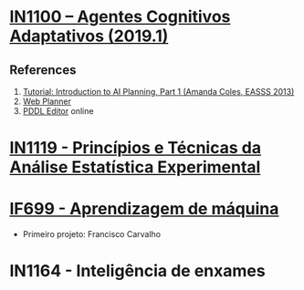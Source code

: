# [IN1100 – Agentes Cognitivos Adaptativos (2019.1)](http://www.cin.ufpe.br/~in1100/2019-1/)

## References

1. [Tutorial: Introduction to AI Planning, Part 1 (Amanda Coles, EASSS 2013)](https://www.youtube.com/watch?v=EeQcCs9SnhU)
2. [Web Planner](https://web-planner.herokuapp.com/)
3. [PDDL Editor](http://editor.planning.domains) online

# [IN1119 - Princípios e Técnicas da Análise Estatística Experimental](https://sites.google.com/a/cin.ufpe.br/in1119/)

# [IF699 - Aprendizagem de máquina](https://www.cin.ufpe.br/~fatc/AM/)

* Primeiro projeto: Francisco Carvalho

# IN1164 - Inteligência de enxames

